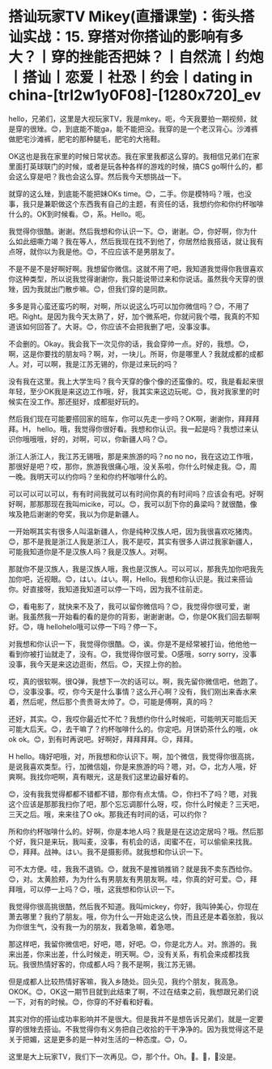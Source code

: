 # 搭讪玩家TV  Mikey(直播课堂)：街头搭讪实战：15. 穿搭对你搭讪的影响有多大？丨穿的挫能否把妹？丨自然流丨约炮丨搭讪丨恋爱丨社恐丨约会丨dating in china-[trI2w1y0F08]-[1280x720]_ev

hello，兄弟们，这里是大视玩家TV，我是mkey。呃，今天我要拍一期视频，就是穿的很矬。😊，到底能不能ga，能不能把没。我穿的是一个老汉背心。沙滩裤做肥宅沙滩裤，肥宅的那种腿毛，肥宅的大拖鞋。

OK这也是我在家里的时候日常状态。我在家里我都这么穿的。我相信兄弟们在家里面打英球联门的时候，或者是玩各种各样的游戏的时候，搞CS go啊什么的，都会这么穿是吧？我也会这么穿。然后我今天想挑战一下。

就穿的这么矬，到底能不能把妹OKs time。😊，二手。你是模特吗？哦，也没事，我只是兼职做这个东西我有自己的主题，有资任的话，我想约你和你约杯咖啡什么的。OK到时候看。😊，系。Hello。呃。

我觉得你很酷。谢谢。然后我想和你认识一下。😊，谢谢。😊，你好啊，你为什么如此细嘶力竭？我在等人，然后我现在找不到他了，你居然给我搭话，就让我有点呀，就你以为我是他。😊，不应应该不是男朋友了。

不是不是不是好啊好啊。我想留你微信。这就不用了吧，我知道我觉得你我很喜欢你这种类型，所以说我觉得谢谢你，我只能说带过来和你说话。虽然我今天穿的很矬，因为我就出门散步嘛。😊，但我们穿的是同款。

多多是背心蛮还蛮巧的啊，对啊，所以说这么巧可以加你微信吗？😊，不用了吧。Right。是因为我今天太熟了，好，加个微系吧，你就问我个喂，我真的不知道该如何回答了。大哥。😊，你应该不会把我删了吧，没事没事。

不会删的。Okay。我会我下一次见你的话，我会穿帅一点。好的，我想。😊，啊，这是你要找的朋友吗？啊，对，一块儿。所哥，你是哪里人？我就成都的成都人。对，可以啊，我是江苏无锡的，你是过来玩的吗？

没有我在这里。我上大学生吗？我今天穿的像个像的还蛮像的。哎，我是看起来很年轻，至少OK我是来这边工作哦，好，我其实来这边玩呢。😊，我对我家里的时候实在没工作。那还挺好，成都挺好玩的。

然后我们现在可能要搭回家的班车，你可以先走一步吗？OK啊，谢谢你，拜拜拜拜。H， hello。哦，我觉得你很好看。我想和你认识。我一起是吗？我想过来认识你哦哦哦，好的，对啊，可以，你新疆人吗？😊。

浙江人浙江人，我江苏无锡哦，那是来旅游的吗？no no no，我在这边工作哦，那很好是吧？哎，那你，旅游我很痛心哦，没关系啦，你什么时候走我。😊，周一晚。我明天可以约你吗？坐和你约杯咖啡什么的。

可以可以可以可以，有有时间我就可以有时间你真的有时间吗？应该会有吧。好啊好啊，那那那现在我叫micike，可以。😊，我可以刮下你的鼻梁吗？就很酷，像埃及艳后谢谢的夸奖，我以为你是新疆人。

一开始啊其实有很多人叫温新疆人，你是纯种汉族人吧，因为我很喜欢吃猪肉。😊，那不是我是浙江人我是浙江人，我不是哎，其实有很多人讲过我家新疆人，可能我知道你是不是汉族人吗？我是汉族人。对啊。

那就你不是汉族人，我是汉族人哦，我也是汉族人。可以可以，那我先加你吧我先加你吧，近视眼。😊，はい。はい。啊，Hello。我想和你认识是。我过来搭讪你。好直接呀，我知道我知道可以停一下吗，因为我不往前走。

😊，看电影了，就快来不及了，我可以留你微信吗？😊，我觉得你很可爱，谢谢。我虽然我一开始看的看的是你的背影，谢谢谢谢。😊，你是OK我们回去聊啊好。😊，嗨 hellohelo哦可以停一下吗？停一下。

对我想和你认识一下，我觉得你很酷。😊，诶。你是不是经常被打讪，他他他一看到你被打讪就走了，没有。😊，我觉得你很可爱。O感哦，sorry sorry，没事没事，我今天是来这边逛街，然后。😊，天捏上你的脸。

哎，真的很软啊。很Q弹，我想下一次的话可以。啊，我先留你微信吧，他跑了。😊，没事没事。哎，你今天是什么事情？这么开心啊？没有，我们刚出来香水来着，然后呢，然后那个贵贵哥太帅了。😊，可能是傅啊，真的吗？

还好，其实。😊，我哎你最近忙不忙？我想约你什么时候呃，可能明天可能后天可能大后天。😊，去干嘛了？约杯咖啡什么的。你定吧。月饼奶茶什么的哦，ok ok ok。😊，到有时再说吧。好啊好，拜拜拜拜。😔，拜拜。

H hello。嗨好吧哦，对，所我想和你认识下。啊，加个微信，我觉得你很高挑，是说我喜欢类型。行，加微信姐，你是来旅游的吗？嗯，对。😊，北方人哦，好爽啊。我找你吧啊，真有眼光，这是我们这里边最好看的。

😊，没有我我觉得都都不错都不错，那你有点太情。😊，你扫不了吗？嗯，对我这个应该是那那我扫你了吧，那个忘忘调那什么呀，哎，你什么时候走？三天吧，三天之后。哦，来来往了O ok。那我还有时间的话，可以约你？

所和你约杯咖啡什么的。好啊，你是本地人吗？我是是在这边定居吗？哦。然后那个好，我只是来玩，我叫麦，没事，有机会的话，闺蜜不在，可以偷偷来找我。😊，拜拜。战神。はい。我不是摄影师。就我想和你认识一下。

可不太方便。哇，我我不退销。😊，就我不是推销推销？就是我不卖东西给你。😊，对。太黄脸颊，为为什么有男朋友有男朋友啊。哇，你真的好可爱。😊，拜拜哦，可以停一上吗？😊，哦，这我想和你认识一下。

我觉得你很高挑很酷，然后我不知道。我叫mickey，你好，我叫钟美心，你现在萧去哪里？我约了朋友。哦，你为什么一开始走这么快，而且还是本着张脸，我以为你很生气，没有我一为的朋友，我着急嘛，着急嗯。

那这样吧，我留你微信吧，好吧，嗯，好吧。😊，你是北方人。对。旅游的。我来出差，你来出差，什么时候走，明天啊。😊，没有关系，有机会来成都找我玩。我很热情好客的，你成都人吗？我不是啊，我江苏无锡。

但是成都人比较热情好客嘛，我入乡随处。回头见，我约个朋友，我高急。OKOK。😊，OK这一期节目就到此结束了啊，不过在结束之前，我想跟兄弟们说一下，对有的时候。😊，你穿的不好看和好看。

其实对你的搭讪成功率影响并不是很大。但是我并不是想告诉兄弟们，就是一定要穿的很矬去搭讪。不我觉得你有义务把自己收拾的干干净净的。因为我觉得这不是关于把媚，这是更多的是一种对生活的一种态度。😊，O。

这里是大上玩家TV，我们下一次再见。😊，那个什。Oh。🎼。🎼，🎼没是。